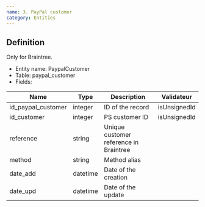 ```yaml
---
name: 3. PayPal customer
category: Entities
---
```


## Definition
Only for Braintree.

* Entity name: PaypalCustomer
* Table: paypal_customer
* Fields:

|Name|Type|Description|Validateur|
|------|------|------|------|
|id_paypal_customer|integer|ID of the record|isUnsignedId|
|id_customer|integer|PS customer ID|isUnsignedId|
|reference|string|Unique customer reference in Braintree|
|method|string|Method alias||
|date_add|datetime|Date of the creation||
|date_upd|datetime|Date of the update||


